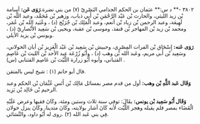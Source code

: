 ٣٨٠٢ -** د س:** عثمان بن الحكم الجذامي البَصْرِيّ (٧) من بني نضرة.**رَوَى عَن:** أسامة بْن زيد الليثي، والحارث بْن عَبْد الرَّحْمَنِ بْن أَبي ذباب، وزهير بْن مُحَمَّد، وعبد اللَّه بْن لَهِيعَة، وعبد الرحمن بْن زياد بْن أنعم، وعبد الْمَلِك بْن جُرَيْج (د) ، وعُبَيد الله بْن عُمَر، ومحمد بْن زيد بْن المهاجر بْن قنفذ، وموسى بْن عقبة، ويحيى بْن سَعِيد الأَنْصارِيّ (د) ، ويونس بْن يزيد الأيلي.

**رَوَى عَنه:** إِسْحَاق بْن الفرات المِصْرِي، وحبيش بْن سَعِيد بْن عَبْد الْعَزِيز بْن أبان الخولاني، وسَعِيد بْن أَبي مريم، وعَبد الله بْن وهب (د) ، وأَبُو زُرْعَة عبد الأحد بْن الليث بْن عَاصِم القتباني، وأبوه أَبُو زرارة اللَّيْث بْن عَاصِم القتنابي (س) .

قال أبو حاتم (١) : شيخ ليس بالمتقن.

**وَقَال عَبد اللَّهِ بْن وهب:** أول من قدم مصر بمسائل مَالِك بْن أَنَس عُثْمَان بْن الحكم وعبد الرحيم بْن خَالِد بْن يَزِيد.

**وَقَال أَبُو سَعِيد بْن يونس:** يقَالَ: توفي سنة ثلاث وستين ومئة، وكَانَ فقيها وعرض عَلَيْهِ الْقَضَاء بمصر فلم يقبله وهجر اللَّيْث لأنه كَانَ أشار بولايته، وكَانَ متدينا، وكَانَ ينزل خولان فِي بني عَبد الله (٢) .روى له أَبُو داود، والنَّسَائي.